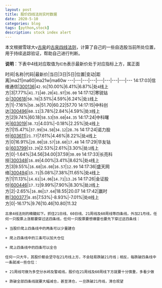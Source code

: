 ```yaml
---
layout: post
title: 股价四线法则实时数据
date: 2020-5-10
categories: blog
tags: [python,stock]
description: stock index alert
---
```



本文根据雪球大v[古泉](https://xueqiu.com/u/7148646888)的[古泉四线法则](https://xueqiu.com/7148646888/130498192)，计算了自己的一些自选股当前所处位置，用于持续追踪验证，帮助自己进行判断。

**说明**：下表中4线对应取值为`红色`表示最新价处于对应指标上方，属正面

时间|名称|代码|最新价|当日|3日|5日|位置|变动|距离|ma21|ma60|ma21w|ma60w
---|---|---|---|---|---|---|---|---
14:17:03|信维通信|[300136](https://xueqiu.com/S/SZ300136)|`42.91`|10.00%|6.41%|6.87%|处`4`线上方|3|7.77%|`41.71`|`40.20`|`41.97`|`36.00`
14:17:12|寒锐钴业|[300618](https://xueqiu.com/S/SZ300618)|`50.78`|3.51%|4.59%|6.24%|处`1`线上方|1|-7.16%|`50.36`|51.70|60.22|57.70
14:17:15|中科创达|[300496](https://xueqiu.com/S/SZ300496)|`60.11`|3.78%|2.84%|4.59%|处`3`线上方|2|9.74%|60.18|`58.53`|`59.60`|`44.35`
14:17:24|中科曙光|[603019](https://xueqiu.com/S/SH603019)|`38.72`|4.03%|-0.18%|2.25%|处`4`线上方|1|15.47%|`37.99`|`34.58`|`34.12`|`28.76`
14:17:24|诺力股份|[603611](https://xueqiu.com/S/SH603611)|`21.77`|7.61%|4.46%|8.22%|处`4`线上方|0|16.91%|`20.00`|`18.57`|`18.60`|`17.48`
14:17:29|华友钴业|[603799](https://xueqiu.com/S/SH603799)|`33.29`|2.53%|2.61%|3.30%|处`1`线上方|0|-1.64%|34.56|34.00|37.59|`30.09`
14:17:33|长亮科技|[300348](https://xueqiu.com/S/SZ300348)|`16.89`|4.00%|3.41%|8.62%|处`4`线上方|3|9.55%|`16.68`|`16.08`|`16.57`|`12.99`
14:17:36|盛天网络|[300494](https://xueqiu.com/S/SZ300494)|`15.71`|5.08%|7.38%|11.65%|处`4`线上方|1|11.13%|`14.61`|`14.06`|`14.71`|`13.26`
14:17:26|金证股份|[600446](https://xueqiu.com/S/SH600446)|`17.72`|9.99%|7.90%|8.30%|处`2`线上方|2|-2.65%|`16.86`|`17.64`|18.55|20.07
14:17:42|赢时胜|[300377](https://xueqiu.com/S/SZ300377)|`8.85`|7.53%|-8.93%|-7.01%|处`0`线上方|0|-16.17%|9.76|10.46|10.80|11.32

```
古泉4线法则的精髓如下。抓住21日线、60日线、21周线及60周线等四条线，外加21月线，任何一只股票上涨都要穿过这四条线，任何一只股票要想爆雷也要先下穿过这四条线：

+ 当股价爬上四条线中的两条可以少量建仓

+ 爬上四条线中的三条可以加大仓位

+ 爬上四条线中的四条可以全仓

任何一只大牛，其股价都会坚守在21月线上方，不会轻易跌破21月线；相反，每跌破四条线中一条就减一些仓位：

+ 21周线可做为多空分水岭及警戒线，股价在21周线及60周线下方就要十分慎重，多看少做

+ 跌破全部四条线就要大幅减仓，甚至清仓，一旦跌破21月线，清仓观望
```